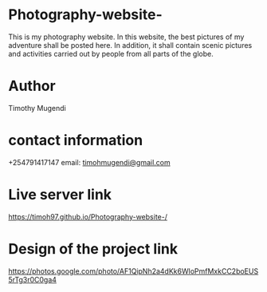# Photography-website-
This is my photography website. In this website, the best pictures of my adventure shall be posted here. In addition, it shall contain scenic pictures and activities carried out by people from all parts of the globe.
# Author
Timothy Mugendi
# contact information
+254791417147
email: timohmugendi@gmail.com
# Live server link
https://timoh97.github.io/Photography-website-/
# Design of the project link
https://photos.google.com/photo/AF1QipNh2a4dKk6WloPmfMxkCC2boEUS5rTg3r0C0ga4
